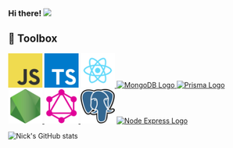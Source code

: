 ### Hi there!  <img src="https://raw.githubusercontent.com/MartinHeinz/MartinHeinz/master/wave.gif" width="30px">

## 🧰 Toolbox

<div>
  <a href="https://www.javascript.com/">
  <img src="https://raw.githubusercontent.com/github/explore/80688e429a7d4ef2fca1e82350fe8e3517d3494d/topics/javascript/javascript.png" alt="JavaScript Logo" width="70" height="70"/></a>
  
 <a href="https://www.typescriptlang.org/">
    <img src="https://raw.githubusercontent.com/github/explore/80688e429a7d4ef2fca1e82350fe8e3517d3494d/topics/typescript/typescript.png" alt="TypeScript Logo" width="70" height="70"/></a> 
 
 <a href="https://reactjs.org/"> 
    <img src="https://raw.githubusercontent.com/github/explore/80688e429a7d4ef2fca1e82350fe8e3517d3494d/topics/react/react.png" alt="React Logo" width="70" height="70"/>  </a>
  
 <a href="https://www.mongodb.com/">  
    <img src="https://res.cloudinary.com/crunchbase-production/image/upload/c_lpad,h_170,w_170,f_auto,b_white,q_auto:eco,dpr_1/erkxwhl1gd48xfhe2yld" alt="MongoDB Logo" width="70" height="70"/> </a>
  
 <a href="https://www.prisma.io/">   
    <img src="https://avatars.githubusercontent.com/u/17219288?s=280&v=4" alt="Prisma Logo" width="70" height="70"/></a>
  
 <a href="https://nodejs.dev/">
    <img src="https://raw.githubusercontent.com/github/explore/80688e429a7d4ef2fca1e82350fe8e3517d3494d/topics/nodejs/nodejs.png" alt="Node Logo" width="70" height="70"/> </a>
  
  <a href="https://graphql.org/">  
    <img src="https://raw.githubusercontent.com/github/explore/80688e429a7d4ef2fca1e82350fe8e3517d3494d/topics/graphql/graphql.png" alt="GraphQL Logo" width="70" height="70"/> </a>
  
  
 
  <a href="https://www.postgresql.org/">   
    <img src="https://raw.githubusercontent.com/github/explore/80688e429a7d4ef2fca1e82350fe8e3517d3494d/topics/postgresql/postgresql.png" alt="Postgres Logo" width="70" height="70" style="background-color:white"/></a>
  
  <a href="https://expressjs.com/">
    <img src="https://miro.medium.com/max/724/1*3zRVsT8kakgaloqcU7qI5Q.png" alt="Node Express Logo" height="70"/> </a>
  
</div>

![Nick's GitHub stats](https://github-readme-stats.vercel.app/api?username=nickcrowney&count_private=true&show_icons=true&hide=stars,issues&include_all_commits)




<!--
**nickcrowney/nickcrowney** is a ✨ _special_ ✨ repository because its `README.md` (this file) appears on your GitHub profile.

Here are some ideas to get you started:

- 🔭 I’m currently working on ...
- 🌱 I’m currently learning ...
- 👯 I’m looking to collaborate on ...
- 🤔 I’m looking for help with ...
- 💬 Ask me about ...
- 📫 How to reach me: ...
- 😄 Pronouns: ...
- ⚡ Fun fact: ...
-->
